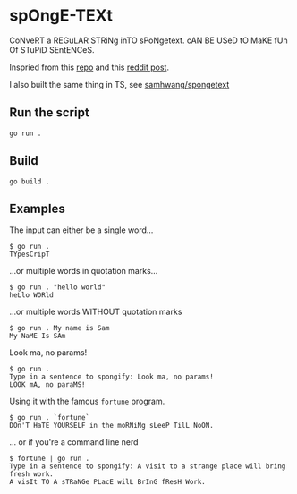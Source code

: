# spOngE-TEXt

CoNveRT a REGuLAR STRiNg inTO sPoNgetext. cAN BE USeD tO MaKE fUn Of STuPiD SEntENCeS.

Inspried from this [repo](https://github.com/peterlravn/My-projects/blob/master/A%20ScrIpt%20tO%20MaKE%20fUN%20of%20A%20sENteNcE%20v.2.ipynb)
and this [reddit post](https://www.reddit.com/r/Python/comments/j8kpes/i_made_a_script_that_randomly_capitalizes_letters/).

I also built the same thing in TS, see [samhwang/spongetext](https://github.com/samhwang/spongetext)

## Run the script

```shell
go run .
```

## Build

```shell
go build .
```

## Examples

The input can either be a single word...

```shell
$ go run .
TYpesCripT
```

...or multiple words in quotation marks...

```shell
$ go run . "hello world"
heLlo WORld
```

...or multiple words WITHOUT quotation marks

```shell
$ go run . My name is Sam
My NaME Is SAm
```

Look ma, no params!

```shell
$ go run .
Type in a sentence to spongify: Look ma, no params!
LOOK mA, no paraMS!
```

Using it with the famous `fortune` program.

```shell
$ go run . `fortune`
DOn'T HaTE YOURSELF in the moRNiNg sLeeP TilL NoON.
```

... or if you're a command line nerd

```shell
$ fortune | go run .
Type in a sentence to spongify: A visit to a strange place will bring fresh work.
A visIt TO A sTRaNGe PLacE wilL BrInG fResH Work.
```
